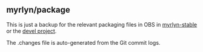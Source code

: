 ## myrlyn/package

This is just a backup for the relevant packaging files in OBS in
[myrlyn-stable](https://build.opensuse.org/package/show/home:shundhammer:myrlyn-stable/myrlyn)
or the [devel project](https://build.opensuse.org/package/show/system:packagemanager/myrlyn).

The .changes file is auto-generated from the Git commit logs.
